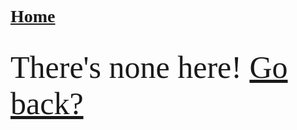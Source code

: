 # [Home](https://cgray1234.github.io/index)  
<br/>

<style>
    * {
        font-family: "Teko";
        src: url(teko-medium.otf);
    }
</style>

<style>
    teko { font-family: teko; }
</style>

<div>
    <teko style="font-size: 50px;">There's none here! </teko>
    <a href="https://cgray1234.com/bs-models/models" style="font-size: 50px;">
        <teko>Go back?</teko>
    </a>
</div>